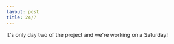 ```yaml
---
layout: post
title: 24/7
---
```


It's only day two of the project and we're working on a Saturday!
